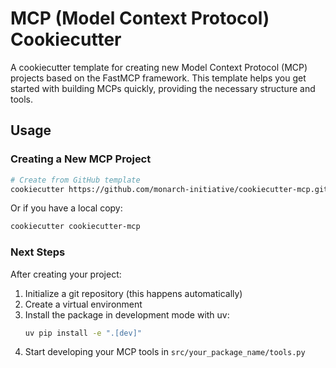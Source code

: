 # MCP (Model Context Protocol) Cookiecutter

A cookiecutter template for creating new Model Context Protocol (MCP) projects based on the FastMCP framework. This template helps you get started with building MCPs quickly, providing the necessary structure and tools.

## Usage

### Creating a New MCP Project

```bash
# Create from GitHub template
cookiecutter https://github.com/monarch-initiative/cookiecutter-mcp.git
```

Or if you have a local copy:

```bash
cookiecutter cookiecutter-mcp
```

### Next Steps

After creating your project:

1. Initialize a git repository (this happens automatically)
2. Create a virtual environment
3. Install the package in development mode with uv:
   ```bash
   uv pip install -e ".[dev]"
   ```
4. Start developing your MCP tools in `src/your_package_name/tools.py`
